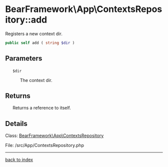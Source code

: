 # BearFramework\App\ContextsRepository::add

Registers a new context dir.

```php
public self add ( string $dir )
```

## Parameters

&nbsp;&nbsp;&nbsp;&nbsp;&nbsp;&nbsp;`$dir`

&nbsp;&nbsp;&nbsp;&nbsp;&nbsp;&nbsp;&nbsp;&nbsp;&nbsp;&nbsp;&nbsp;&nbsp;The context dir.

## Returns

&nbsp;&nbsp;&nbsp;&nbsp;&nbsp;&nbsp;Returns a reference to itself.

## Details

Class: [BearFramework\App\ContextsRepository](bearframework.app.contextsrepository.class.md)

File: /src/App/ContextsRepository.php

---

[back to index](index.md)

